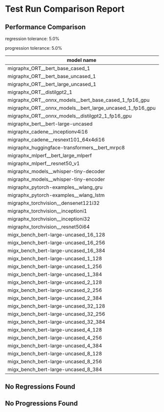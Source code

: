 # Test Run Comparison Report

## Performance Comparison

regression tolerance: 5.0%

progression tolerance: 5.0%

|model name|exit_status|analysis|old_time_ms|new_time_ms|change_ms|percent_change|
|---|---|---|---|---|---|---|
|migraphx_ORT__bert_base_cased_1|PASS|within tol|113.1868|111.1523|-2.0345|-1.8%|
|migraphx_ORT__bert_base_uncased_1|PASS|within tol|111.9171|112.1985|0.2815|0.25%|
|migraphx_ORT__bert_large_uncased_1|PASS|within tol|363.7123|364.593|0.8807|0.24%|
|migraphx_ORT__distilgpt2_1|PASS|within tol|61.4629|61.1809|-0.282|-0.46%|
|migraphx_ORT__onnx_models__bert_base_cased_1_fp16_gpu|Numerics|within tol|72.0441|71.9526|-0.0915|-0.13%|
|migraphx_ORT__onnx_models__bert_large_uncased_1_fp16_gpu|Numerics|within tol|274.9079|274.1448|-0.7632|-0.28%|
|migraphx_ORT__onnx_models__distilgpt2_1_fp16_gpu|Numerics|within tol|37.2943|36.3194|-0.975|-2.61%|
|migraphx_bert__bert-large-uncased|PASS|within tol|20.0903|20.651|0.5607|2.79%|
|migraphx_cadene__inceptionv4i16|PASS|within tol|152.0132|152.1333|0.1201|0.08%|
|migraphx_cadene__resnext101_64x4di16|PASS|within tol|218.2506|218.4394|0.1888|0.09%|
|migraphx_huggingface-transformers__bert_mrpc8|PASS|within tol|7.3946|7.4243|0.0297|0.4%|
|migraphx_mlperf__bert_large_mlperf|Numerics|regression|37.9168|41.7835|3.8667|10.2%|
|migraphx_mlperf__resnet50_v1|PASS|within tol|6.4203|6.4696|0.0493|0.77%|
|migraphx_models__whisper-tiny-decoder|PASS|within tol|27.3759|28.562|1.186|4.33%|
|migraphx_models__whisper-tiny-encoder|Numerics|within tol|52.6863|52.9139|0.2276|0.43%|
|migraphx_pytorch-examples__wlang_gru|PASS|within tol|19.5434|19.9585|0.4151|2.12%|
|migraphx_pytorch-examples__wlang_lstm|PASS|progression|12.8703|12.0838|-0.7865|-6.11%|
|migraphx_torchvision__densenet121i32|PASS|within tol|50.7128|50.3898|-0.323|-0.64%|
|migraphx_torchvision__inceptioni1|PASS|within tol|15.7148|15.7074|-0.0074|-0.05%|
|migraphx_torchvision__inceptioni32|PASS|within tol|137.8446|137.7119|-0.1326|-0.1%|
|migraphx_torchvision__resnet50i64|PASS|within tol|182.7376|182.6936|-0.044|-0.02%|
|migx_bench_bert-large-uncased_16_128|PASS|within tol|33.4565|33.425|-0.0314|-0.09%|
|migx_bench_bert-large-uncased_16_256|PASS|within tol|57.7903|57.718|-0.0722|-0.12%|
|migx_bench_bert-large-uncased_16_384|Numerics|within tol|73.3507|73.4524|0.1017|0.14%|
|migx_bench_bert-large-uncased_1_128|PASS|within tol|13.4096|13.5243|0.1147|0.86%|
|migx_bench_bert-large-uncased_1_256|PASS|within tol|13.8879|13.707|-0.181|-1.3%|
|migx_bench_bert-large-uncased_1_384|PASS|within tol|19.8253|19.8652|0.0399|0.2%|
|migx_bench_bert-large-uncased_2_128|PASS|within tol|13.4566|13.2372|-0.2195|-1.63%|
|migx_bench_bert-large-uncased_2_256|PASS|within tol|13.9402|13.9334|-0.0068|-0.05%|
|migx_bench_bert-large-uncased_2_384|PASS|within tol|21.7554|21.8185|0.0631|0.29%|
|migx_bench_bert-large-uncased_32_128|PASS|within tol|69.2432|69.3034|0.0602|0.09%|
|migx_bench_bert-large-uncased_32_256|PASS|within tol|104.6539|104.7354|0.0814|0.08%|
|migx_bench_bert-large-uncased_32_384|Numerics|within tol|145.6737|145.5186|-0.1551|-0.11%|
|migx_bench_bert-large-uncased_4_128|PASS|within tol|14.894|15.0096|0.1155|0.78%|
|migx_bench_bert-large-uncased_4_256|PASS|within tol|17.4304|17.5749|0.1445|0.83%|
|migx_bench_bert-large-uncased_4_384|PASS|within tol|26.6743|26.6371|-0.0372|-0.14%|
|migx_bench_bert-large-uncased_8_128|PASS|within tol|20.2498|20.134|-0.1159|-0.57%|
|migx_bench_bert-large-uncased_8_256|PASS|within tol|28.0058|28.0|-0.0058|-0.02%|
|migx_bench_bert-large-uncased_8_384|PASS|within tol|41.2697|41.2972|0.0275|0.07%|

## No Regressions Found

## No Progressions Found


